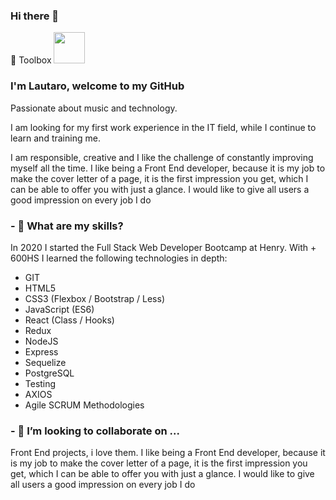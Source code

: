 ### Hi there 👋

<!--
**lautaro202/lautaro202** is a ✨ _special_ ✨ repository because its `README.md` (this file) appears on your GitHub profile.

Here are some ideas to get you started:

- 🔭 I’m currently working on ...
- 🌱 I’m currently learning ...
- 👯 I’m looking to collaborate on ...
- 🤔 I’m looking for help with ...
- 💬 Ask me about ...
- 📫 How to reach me: ...
- 😄 Pronouns: ...
- ⚡ Fun fact: ...
-->


🧰 Toolbox
<img width="50" height="50" src='https://cdn.worldvectorlogo.com/logos/logo-javascript.svg'> </img>

### I'm Lautaro, welcome to my GitHub
 Passionate about music and technology.

   I am looking for my first work experience in the IT field, while I continue to learn and
training me.

   I am responsible, creative and I like the challenge of constantly improving myself all the time.
   I like being a Front End developer, because it is my job to make the cover letter of a page, it is the first impression you get, which I can be able to offer you with just a glance. I would like to give all users a good impression on every job I do
  
### - 🌱 What are my skills?
In 2020 I started the Full Stack Web Developer Bootcamp at Henry. With + 600HS I learned the following technologies in depth: 
- GIT 
- HTML5 
- CSS3 (Flexbox / Bootstrap / Less) 
- JavaScript (ES6) 
- React (Class / Hooks) 
- Redux
 - NodeJS 
- Express 
- Sequelize 
- PostgreSQL 
- Testing 
- AXIOS 
- Agile SCRUM Methodologies

### - 👯 I’m looking to collaborate on ...
Front End projects, i love them. I like being a Front End developer, because it is my job to make the cover letter of a page, it is the first impression you get, which I can be able to offer you with just a glance. I would like to give all users a good impression on every job I do
